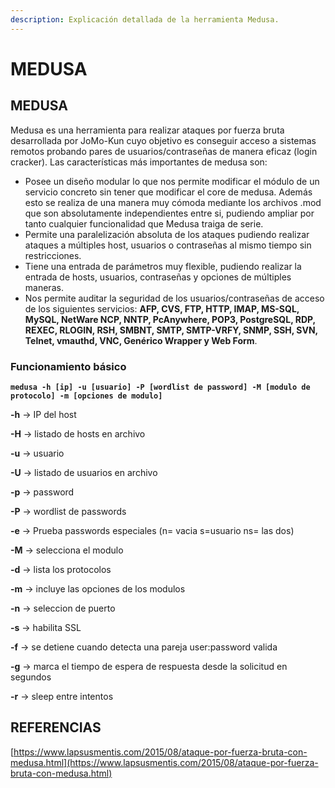 ```yaml
---
description: Explicación detallada de la herramienta Medusa.
---
```


# MEDUSA

## **MEDUSA**

Medusa es una herramienta para realizar ataques por fuerza bruta desarrollada por JoMo-Kun cuyo objetivo es conseguir acceso a sistemas remotos probando pares de usuarios/contraseñas de manera eficaz \(login cracker\). Las características más importantes de medusa son:  


* Posee un diseño modular lo que nos permite modificar el módulo de un servicio concreto sin tener que modificar el core de medusa. Además esto se realiza de una manera muy cómoda mediante los archivos .mod que son absolutamente independientes entre si, pudiendo ampliar por tanto cualquier funcionalidad que Medusa traiga de serie.
* Permite una paralelización absoluta de los ataques pudiendo realizar ataques a múltiples host, usuarios o contraseñas al mismo tiempo sin restricciones.
* Tiene una entrada de parámetros muy flexible, pudiendo realizar la entrada de hosts, usuarios, contraseñas y opciones de múltiples maneras.
* Nos permite auditar la seguridad de los usuarios/contraseñas de acceso de los siguientes servicios: **AFP, CVS, FTP, HTTP, IMAP, MS-SQL, MySQL, NetWare NCP, NNTP, PcAnywhere, POP3, PostgreSQL, RDP, REXEC, RLOGIN, RSH, SMBNT, SMTP, SMTP-VRFY, SNMP, SSH, SVN, Telnet, vmauthd, VNC, Genérico Wrapper y Web Form**.

### **Funcionamiento básico**

**`medusa -h [ip] -u [usuario] -P [wordlist de password] -M [modulo de protocolo] -m [opciones de modulo]`**

 **-h** → IP del host

 **-H** → listado de hosts en archivo

 **-u** → usuario

 **-U** → listado de usuarios en archivo

 **-p** → password

 **-P** → wordlist de passwords

 **-e** → Prueba passwords especiales \(n= vacia s=usuario ns= las dos\)

 **-M** → selecciona el modulo

 **-d** → lista los protocolos

 **-m** → incluye las opciones de los modulos

 **-n** → seleccion de puerto

 **-s** → habilita SSL

 **-f** → se detiene cuando detecta una pareja user:password valida

 **-g** → marca el tiempo de espera de respuesta desde la solicitud en segundos

 **-r** → sleep entre intentos

## REFERENCIAS

[https://www.lapsusmentis.com/2015/08/ataque-por-fuerza-bruta-con-medusa.html](https://www.lapsusmentis.com/2015/08/ataque-por-fuerza-bruta-con-medusa.html)

